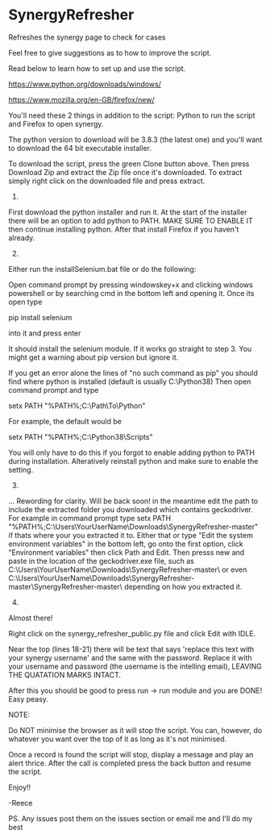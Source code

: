# SynergyRefresher
Refreshes the synergy page to check for cases

Feel free to give suggestions as to how to improve the script.

Read below to learn how to set up and use the script.

https://www.python.org/downloads/windows/

https://www.mozilla.org/en-GB/firefox/new/

You'll need these 2 things in addition to the script: Python to run the script and Firefox to open synergy.

The python version to download will be 3.8.3 (the latest one) and you'll want to download the 64 bit executable installer.

To download the script, press the green Clone button above. Then press Download Zip and extract the Zip file once it's downloaded. To extract simply right click on the downloaded file and press extract.


1) 
First download the python installer and run it. At the start of the installer there will be an option to add python to PATH. MAKE SURE TO ENABLE IT then continue installing python. After that install Firefox if you haven't already.

2) 

Either run the installSelenium.bat file or do the following:

Open command prompt by pressing windowskey+x and clicking windows powershell or by searching cmd in the bottom left and opening it. Once its open type 

pip install selenium

into it and press enter

It should install the selenium module. If it works go straight to step 3. You might get a warning about pip version but ignore it. 

If you get an error alone the lines of "no such command as pip" you should find where python is installed (default is usually C:\Python38\)
Then open command prompt and type 

setx PATH "%PATH%;C:\Path\To\Python"  

For example, the default would be 

setx PATH "%PATH%;C:\Python38\Scripts"

You will only have to do this if you forgot to enable adding python to PATH during installation. Alteratively reinstall python and make sure to enable the setting.

3) 

... Rewording for clarity. Will be back soon! in the meantime edit the path to include the extracted folder you downloaded which contains geckodriver. For example in command prompt type setx PATH "%PATH%;C:\Users\YourUserName\Downloads\SynergyRefresher-master\" if thats where your you extracted it to. Either that or type "Edit the system environment variables" in the bottom left, go onto the first option, click "Environment variables" then click Path and Edit. Then presss new and paste in the location of the geckodriver.exe file, such as C:\Users\YourUserName\Downloads\SynergyRefresher-master\ or even C:\Users\YourUserName\Downloads\SynergyRefresher-master\SynergyRefresher-master\ depending on how you extracted it.


4)
Almost there!

Right click on the synergy_refresher_public.py file and click Edit with IDLE.

Near the top (lines 18-21) there will be text that says 'replace this text with your synergy username' and the same with the password. Replace it with your username and password (the username is the intelling email), LEAVING THE QUATATION MARKS INTACT.

After this you should be good to press run -> run module and you are DONE! Easy peasy.

NOTE:

Do NOT minimise the browser as it will stop the script. You can, however, do whatever you want over the top of it as long as it's not minimised.

Once a record is found the script will stop, display a message and play an alert thrice. After the call is completed press the back button and resume the script.



Enjoy!!

-Reece

PS. Any issues post them on the issues section or email me and I'll do my best
